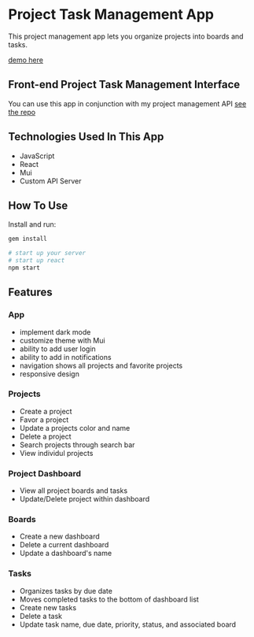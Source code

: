 # Project Task Management App

This project management app lets you organize projects into boards and tasks.

[demo here](/)

## Front-end Project Task Management Interface

You can use this app in conjunction with my project management API [see the repo](https://github.com/zac717/Project-task-managment-api.git)

## Technologies Used In This App

- JavaScript
- React
- Mui
- Custom API Server

## How To Use

Install and run:

```sh
gem install

# start up your server
# start up react
npm start

```

## Features

### App

- implement dark mode
- customize theme with Mui
- ability to add user login
- ability to add in notifications
- navigation shows all projects and favorite projects
- responsive design

### Projects

- Create a project
- Favor a project
- Update a projects color and name
- Delete a project
- Search projects through search bar
- View individul projects

### Project Dashboard

- View all project boards and tasks
- Update/Delete project within dashboard

### Boards

- Create a new dashboard
- Delete a current dashboard
- Update a dashboard's name

### Tasks

- Organizes tasks by due date
- Moves completed tasks to the bottom of dashboard list
- Create new tasks
- Delete a task
- Update task name, due date, priority, status, and associated board